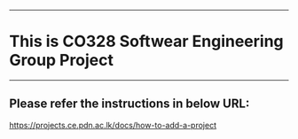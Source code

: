 ___
# This is CO328  Softwear Engineering Group Project
___

## Please refer the instructions in below URL:

https://projects.ce.pdn.ac.lk/docs/how-to-add-a-project
